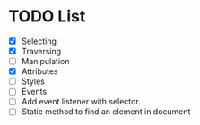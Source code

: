 # TODO List

- [x] Selecting
- [x] Traversing
- [ ] Manipulation
- [x] Attributes
- [ ] Styles
- [ ] Events
- [ ] Add event listener with selector.
- [ ] Static method to find an element in document